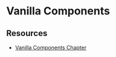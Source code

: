 # Vanilla Components

## Resources 
- [Vanilla Components Chapter](https://github.com/nashville-software-school/client-side-mastery/blob/master/book-2-the-neophyte/chapters/JS_CREATING_COMPONENTS.md)